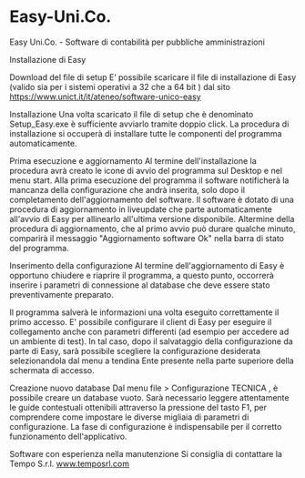 # Easy-Uni.Co.
Easy Uni.Co. - Software di contabilità per pubbliche amministrazioni

Installazione di Easy

Download del file di setup
E’ possibile scaricare il file di installazione di Easy (valido sia per i sistemi operativi a 32 che a 64 bit ) dal sito https://www.unict.it/it/ateneo/software-unico-easy 

Installazione
Una volta scaricato il file di setup che è denominato Setup_Easy.exe è sufficiente avviarlo tramite doppio click. La procedura di installazione si occuperà di
installare tutte le componenti del programma automaticamente. 

Prima esecuzione e aggiornamento
Al termine dell'installazione la procedura avrà creato le icone di avvio del programma sul Desktop e nel menu start. Alla prima esecuzione del
programma il software notificherà la mancanza della configurazione che andrà inserita, solo dopo il completamento dell'aggiornamento del software. 
Il software è dotato di una procedura di aggiornamento in liveupdate che parte automaticamente all'avvio di Easy per allinearlo all'ultima versione disponibile. 
Altermine della procedura di aggiornamento, che al primo avvio può durare qualche minuto, comparirà il messaggio "Aggiornamento software Ok" nella barra di stato del
programma. 

Inserimento della configurazione
Al termine dell'aggiornamento di Easy è opportuno chiudere e riaprire il programma, a questo punto, occorrerà inserire i parametri di connessione al
database che deve essere stato preventivamente preparato.

Il programma salverà le informazioni una volta eseguito correttamente il primo accesso. 
E' possibile configurare il client di Easy per eseguire il collegamento anche con parametri differenti (ad esempio per accedere ad un ambiente di test).
In tal caso, dopo il salvataggio della configurazione da parte di Easy, sarà possibile scegliere la configurazione desiderata selezionandola dal menu a tendina Ente
presente nella parte superiore della schermata di accesso.

Creazione nuovo database
Dal menu file > Configurazione TECNICA , è possibile creare un database vuoto. Sarà necessario leggere attentamente le guide contestuali ottenibili attraverso la pressione
del tasto F1, per comprendere come impostare le diverse migliaia di parametri di configurazione. La fase di configurazione è indispensabile per il corretto
funzionamento dell'applicativo. 

Software con esperienza nella manutenzione 
Si consiglia di contattare la Tempo S.r.l. www.temposrl.com
